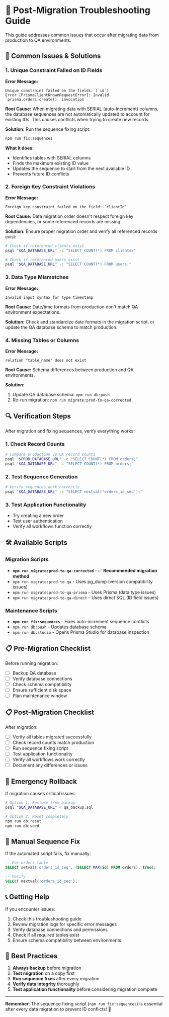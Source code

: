 # 🔧 Post-Migration Troubleshooting Guide

This guide addresses common issues that occur after migrating data from production to QA environments.

## 🚨 Common Issues & Solutions

### 1. Unique Constraint Failed on ID Fields

**Error Message:**
```
Unique constraint failed on the fields: (`id`)
Error [PrismaClientKnownRequestError]: Invalid `prisma.orders.create()` invocation
```

**Root Cause:**
When migrating data with SERIAL (auto-increment) columns, the database sequences are not automatically updated to account for existing IDs. This causes conflicts when trying to create new records.

**Solution:**
Run the sequence fixing script:
```bash
npm run fix:sequences
```

**What it does:**
- Identifies tables with SERIAL columns
- Finds the maximum existing ID value
- Updates the sequence to start from the next available ID
- Prevents future ID conflicts

### 2. Foreign Key Constraint Violations

**Error Message:**
```
Foreign key constraint failed on the field: `clientId`
```

**Root Cause:**
Data migration order doesn't respect foreign key dependencies, or some referenced records are missing.

**Solution:**
Ensure proper migration order and verify all referenced records exist:
```bash
# Check if referenced clients exist
psql "$QA_DATABASE_URL" -c "SELECT COUNT(*) FROM clients;"

# Check if referenced users exist  
psql "$QA_DATABASE_URL" -c "SELECT COUNT(*) FROM users;"
```

### 3. Data Type Mismatches

**Error Message:**
```
Invalid input syntax for type timestamp
```

**Root Cause:**
Date/time formats from production don't match QA environment expectations.

**Solution:**
Check and standardize date formats in the migration script, or update the QA database schema to match production.

### 4. Missing Tables or Columns

**Error Message:**
```
relation "table_name" does not exist
```

**Root Cause:**
Schema differences between production and QA environments.

**Solution:**
1. Update QA database schema: `npm run db:push`
2. Re-run migration: `npm run migrate:prod-to-qa-corrected`

## 🔍 Verification Steps

After migration and fixing sequences, verify everything works:

### 1. Check Record Counts
```bash
# Compare production vs QA record counts
psql "$PROD_DATABASE_URL" -c "SELECT COUNT(*) FROM orders;"
psql "$QA_DATABASE_URL" -c "SELECT COUNT(*) FROM orders;"
```

### 2. Test Sequence Generation
```bash
# Verify sequences work correctly
psql "$QA_DATABASE_URL" -c "SELECT nextval('orders_id_seq');"
```

### 3. Test Application Functionality
- Try creating a new order
- Test user authentication
- Verify all workflows function correctly

## 🛠️ Available Scripts

### Migration Scripts
- **`npm run migrate:prod-to-qa-corrected`** - ✅ **Recommended migration method**
- `npm run migrate:prod-to-qa` - Uses pg_dump (version compatibility issues)
- `npm run migrate:prod-to-qa-prisma` - Uses Prisma (data type issues)
- `npm run migrate:prod-to-qa-direct` - Uses direct SQL (ID field issues)

### Maintenance Scripts
- **`npm run fix:sequences`** - Fixes auto-increment sequence conflicts
- `npm run db:push` - Updates database schema
- `npm run db:studio` - Opens Prisma Studio for database inspection

## 📋 Pre-Migration Checklist

Before running migration:
- [ ] Backup QA database
- [ ] Verify database connections
- [ ] Check schema compatibility
- [ ] Ensure sufficient disk space
- [ ] Plan maintenance window

## 📋 Post-Migration Checklist

After migration:
- [ ] Verify all tables migrated successfully
- [ ] Check record counts match production
- [ ] Run sequence fixing script
- [ ] Test application functionality
- [ ] Verify all workflows work correctly
- [ ] Document any differences or issues

## 🚨 Emergency Rollback

If migration causes critical issues:

```bash
# Option 1: Restore from backup
psql "$QA_DATABASE_URL" < qa_backup.sql

# Option 2: Reset completely
npm run db:reset
npm run db:seed
```

## 🔧 Manual Sequence Fix

If the automated script fails, fix manually:

```sql
-- For orders table
SELECT setval('orders_id_seq', (SELECT MAX(id) FROM orders), true);

-- Verify
SELECT nextval('orders_id_seq');
```

## 📞 Getting Help

If you encounter issues:

1. Check this troubleshooting guide
2. Review migration logs for specific error messages
3. Verify database connections and permissions
4. Check if all required tables exist
5. Ensure schema compatibility between environments

## 🎯 Best Practices

1. **Always backup** before migration
2. **Test migration** on a copy first
3. **Run sequence fixes** after every migration
4. **Verify data integrity** thoroughly
5. **Test application functionality** before considering migration complete

---

**Remember**: The sequence fixing script (`npm run fix:sequences`) is essential after every data migration to prevent ID conflicts! 🔧

